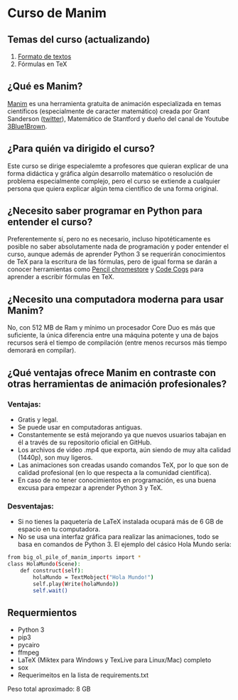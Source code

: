 # Curso de Manim
## Temas del curso (actualizando)
1. [Formato de textos](https://github.com/Elteoremadebeethoven/AnimacionesConManim/blob/master/formato_textos.py)
2. Fórmulas en TeX

## ¿Qué es Manim?
[Manim](https://github.com/3b1b/manim) es una herramienta gratuita de animación especializada en temas científicos (especialmente de caracter matemático) creada por Grant Sanderson ([twitter](https://twitter.com/3blue1brown?lang=es)), Matemático de Stantford y dueño del canal de Youtube [3Blue1Brown](https://www.youtube.com/channel/UCYO_jab_esuFRV4b17AJtAw).

## ¿Para quién va dirigido el curso?
Este curso se dirige especialemte a profesores que quieran explicar de una forma didáctica y gráfica algún desarrollo matemático o resolución de problema especialmente complejo, pero el curso se extiende a cualquier persona que quiera explicar algún tema científico de una forma original.

## ¿Necesito saber programar en Python para entender el curso?
Preferentemente sí, pero no es necesario, incluso hipotéticamente es posible no saber absolutamente nada de programación y poder entender el curso, aunque además de aprender Python 3 se requerirán conocimientos de TeX para la escritura de las fórmulas, pero de igual forma se darán a conocer herramientas como [Pencil chromestore](http://s1.daumcdn.net/editor/fp/service_nc/pencil/Pencil_chromestore.html) y [Code Cogs](https://www.codecogs.com/latex/eqneditor.php) para aprender a escribir fórmulas en TeX.

## ¿Necesito una computadora moderna para usar Manim?
No, con 512 MB de Ram y mínimo un procesador Core Duo es más que suficiente, la única diferencia entre una máquina potente y una de bajos recursos será el tiempo de compilación (entre menos recursos más tiempo demorará en compilar).

## ¿Qué ventajas ofrece Manim en contraste con otras herramientas de animación profesionales?
### Ventajas:
* Gratis y legal.
* Se puede usar en computadoras antiguas.
* Constantemente se está mejorando ya que nuevos usuarios tabajan en él a través de su repositorio oficial en GitHub.
* Los archivos de video .mp4 que exporta, aún siendo de muy alta calidad (1440p), son muy ligeros.
* Las animaciones son creadas usando comandos TeX, por lo que son de calidad profesional (en lo que respecta a la comunidad científica).
* En caso de no tener conocimientos en programación, es una buena excusa para empezar a aprender Python 3 y TeX.
### Desventajas:
* Si no tienes la paquetería de LaTeX instalada ocupará más de 6 GB de espacio en tu computadora.
* No se usa una interfaz gráfica para realizar las animaciones, todo se basa en comandos de Python 3. El ejemplo del cásico Hola Mundo sería:
```sh
from big_ol_pile_of_manim_imports import *
class HolaMundo(Scene):
    def construct(self):
        holaMundo = TextMobject("Hola Mundo!")
        self.play(Write(holaMundo))
        self.wait()
```

## Requermientos
* Python 3
* pip3
* pycairo
* ffmpeg
* LaTeX (Miktex para Windows y TexLive para Linux/Mac) completo
* sox
* Requerimeitos en la lista de requirements.txt

Peso total aproximado: 8 GB

